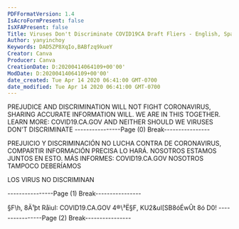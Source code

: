 ```yaml
---
PDFFormatVersion: 1.4
IsAcroFormPresent: false
IsXFAPresent: false
Title: Viruses Don't Discriminate COVID19CA Draft Fliers - English, Spanish, Chinese (Simplified)
Author: yanyinchoy
Keywords: DAD5ZP8XqIo,BABfzq9kueY
Creator: Canva
Producer: Canva
CreationDate: D:20200414064109+00'00'
ModDate: D:20200414064109+00'00'
date_created: Tue Apr 14 2020 06:41:00 GMT-0700
date_modified: Tue Apr 14 2020 06:41:00 GMT-0700
---
```

 
PREJUDICE AND DISCRIMINATION 
WILL NOT FIGHT CORONAVIRUS, 
SHARING ACCURATE INFORMATION WILL.
WE ARE IN THIS TOGETHER.
LEARN MORE: COVID19.CA.GOV
AND NEITHER SHOULD WE
VIRUSES 
DON'T 
DISCRIMINATE
----------------Page (0) Break----------------
 
PREJUICIO Y DISCRIMINACIÓN 
NO LUCHA CONTRA DE CORONAVIRUS,
COMPARTIR INFORMACIÓN PRECISA LO HARÁ.
NOSOTROS ESTAMOS JUNTOS EN ESTO.
MÁS INFORMES: COVID19.CA.GOV
NOSOTROS TAMPOCO DEBERÍAMOS
  
LOS VIRUS 
NO DISCRIMINAN 
 
 
----------------Page (1) Break----------------
 
§F\h,
8Ä¹þt
RåìuI: COVID19.CA.GOV
4®\³Ë§F,
KU2&uI[SB8óÉwÛt
8ó
D0!
----------------Page (2) Break----------------
